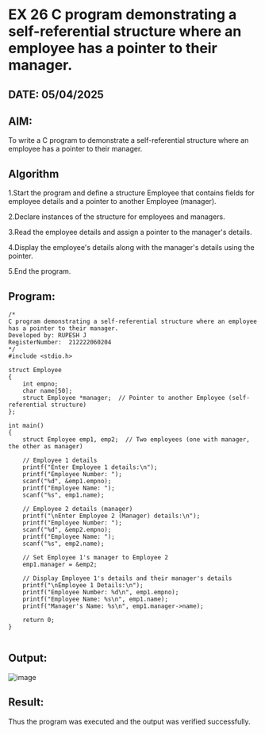 # EX 26 C program demonstrating a self-referential structure where an employee has a pointer to their manager.
## DATE: 05/04/2025
## AIM:
To write a C program to demonstrate a self-referential structure where an employee has a pointer to their manager.

## Algorithm
1.Start the program and define a structure Employee that contains fields for employee details and a pointer to another Employee (manager).

2.Declare instances of the structure for employees and managers.

3.Read the employee details and assign a pointer to the manager's details.

4.Display the employee's details along with the manager's details using the pointer.

5.End the program.

## Program:
```
/*
C program demonstrating a self-referential structure where an employee has a pointer to their manager.
Developed by: RUPESH J
RegisterNumber:  212222060204
*/
#include <stdio.h>

struct Employee
{
    int empno;
    char name[50];
    struct Employee *manager;  // Pointer to another Employee (self-referential structure)
};

int main()
{
    struct Employee emp1, emp2;  // Two employees (one with manager, the other as manager)

    // Employee 1 details
    printf("Enter Employee 1 details:\n");
    printf("Employee Number: ");
    scanf("%d", &emp1.empno);
    printf("Employee Name: ");
    scanf("%s", emp1.name);

    // Employee 2 details (manager)
    printf("\nEnter Employee 2 (Manager) details:\n");
    printf("Employee Number: ");
    scanf("%d", &emp2.empno);
    printf("Employee Name: ");
    scanf("%s", emp2.name);

    // Set Employee 1's manager to Employee 2
    emp1.manager = &emp2;

    // Display Employee 1's details and their manager's details
    printf("\nEmployee 1 Details:\n");
    printf("Employee Number: %d\n", emp1.empno);
    printf("Employee Name: %s\n", emp1.name);
    printf("Manager's Name: %s\n", emp1.manager->name);

    return 0;
}


```

## Output:

![image](https://github.com/user-attachments/assets/60405279-c0e2-46e6-8524-d1447620f26e)


## Result:
Thus the program was executed and the output was verified successfully.
